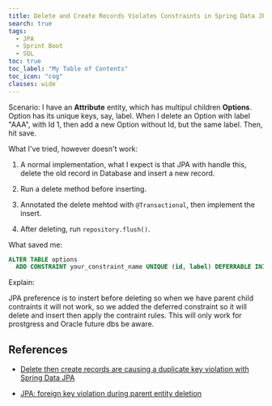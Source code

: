 ```yaml
---
title: Delete and Create Records Violates Constraints in Spring Data JPA
search: true
tags: 
  - JPA
  - Sprint Boot
  - SQL
toc: true
toc_label: "My Table of Contents"
toc_icon: "cog"
classes: wide
---
```




Scenario: I have an **Attribute** entity, which has multipul children **Options**. Option has its unique keys, say, label.
When I delete an Option with label "AAA", with Id 1, then add a new Option without Id, but the same label. Then, hit save.

What I've tried, however doesn't work:

1. A normal implementation, what I expect is that JPA with handle this, delete the old record in Database and insert a new record.

2. Run a delete method before inserting.

3. Annotated the delete mehtod with `@Transactional`, then implement the insert.

3. After deleting, run `repository.flush()`.

What saved me:
```sql
ALTER TABLE options
  ADD CONSTRAINT your_constraint_name UNIQUE (id, label) DEFERRABLE INITIALLY DEFERRED;
```

Explain:

JPA preference is to instert before deleting so when we have parent child contraints it will not work, so we added the deferred constraint so it will delete and insert then apply the contraint rules. This will only work for prostgress and Oracle future dbs be aware.



## References

- [Delete then create records are causing a duplicate key violation with Spring Data JPA](https://stackoverflow.com/questions/42124030/delete-then-create-records-are-causing-a-duplicate-key-violation-with-spring-dat)

- [JPA: foreign key violation during parent entity deletion](https://groups.google.com/forum/#!topic/play-framework/4DgwtuNYs10)